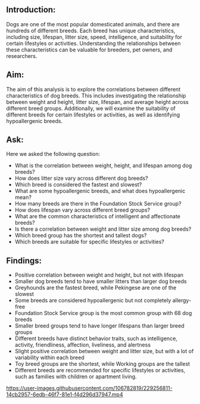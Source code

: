 ## Introduction:
Dogs are one of the most popular domesticated animals, and there are hundreds of different breeds. Each breed has unique characteristics, including size, lifespan, litter size, speed, intelligence, and suitability for certain lifestyles or activities. Understanding the relationships between these characteristics can be valuable for breeders, pet owners, and researchers.

## Aim:
The aim of this analysis is to explore the correlations between different characteristics of dog breeds. This includes investigating the relationship between weight and height, litter size, lifespan, and average height across different breed groups. Additionally, we will examine the suitability of different breeds for certain lifestyles or activities, as well as identifying hypoallergenic breeds.
## Ask:
Here we asked the following question:
- What is the correlation between weight, height, and lifespan among dog breeds?
- How does litter size vary across different dog breeds?
- Which breed is considered the fastest and slowest?
- What are some hypoallergenic breeds, and what does hypoallergenic mean?
- How many breeds are there in the Foundation Stock Service group?
- How does lifespan vary across different breed groups?
- What are the common characteristics of intelligent and affectionate breeds?
- Is there a correlation between weight and litter size among dog breeds?
- Which breed group has the shortest and tallest dogs?
- Which breeds are suitable for specific lifestyles or activities?

## Findings:
- Positive correlation between weight and height, but not with lifespan
- Smaller dog breeds tend to have smaller litters than larger dog breeds
- Greyhounds are the fastest breed, while Pekingese are one of the slowest
- Some breeds are considered hypoallergenic but not completely allergy-free
- Foundation Stock Service group is the most common group with 68 dog breeds
- Smaller breed groups tend to have longer lifespans than larger breed groups
- Different breeds have distinct behavior traits, such as intelligence, activity, friendliness, affection, liveliness, and alertness
- Slight positive correlation between weight and litter size, but with a lot of variability within each breed
- Toy breed groups are the shortest, while Working groups are the tallest
- Different breeds are recommended for specific lifestyles or activities, such as families with children or apartment living.



https://user-images.githubusercontent.com/106782819/229256811-14cb2957-6edb-46f7-81e1-f4d296d37947.mp4



